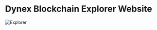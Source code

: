 
# Dynex Blockchain Explorer Website

![Explorer](https://dynexcoin.org/wp-content/uploads/2022/10/blockexplorer.png)
